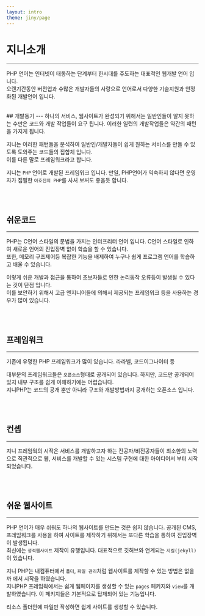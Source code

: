 ```yaml
---
layout: intro
theme: jiny/page
---
```


# 지니소개
---
PHP 언어는 인터넷이 태동하는 단계부터 한시대를 주도하는 대표적인 웹개발 언어 입니다.  
오랜기간동안 버전업과 수많은 개발자들의 사랑으로 언어로서 다양한 기술지원과 안정화된 개발언어 입니다.

<br>
## 개발동기
---
하나의 서비스, 웹사이트가 완성되기 위해서는 일반인들이 알지 못하는 수만은 코드와 개발 작업들이 요구 됩니다.  
이러한 일련의 개발작업들은 약간의 패턴을 가지게 됩니다.  

지니는 이러한 패턴들을 분석하여 일반인/개발자들이 쉽게 원하는 서비스를 만들 수 있도록 도와주는 코드들의 집합체 입니다.  
이를 다른 말로 프레임워크라고 합니다.

지니는 `PHP` 언어로 개발된 프레임워크 입니다. 만일, PHP언어가 익숙하지 않다면 운영자가 집필한 `이호진의 PHP`를 사셔 보셔도 좋을듯 합니다.

<br><br>
## 쉬운코드
---
PHP는 C언어 스타일의 문법을 가지는 인터프리터 언어 입니다. C언어 스타일로 인하여 새로운 언어의 진입장벽 없이 학습을 할 수 있습니다.  
또한, 메모리 구조제어등 복잡한 기능을 배제하여 누구나 쉽게 프로그램 언어를 학습하고 배울 수 있습니다.  

이렇게 쉬운 개발과 접근을 통하여 초보자들로 인한 논리동작 오류등이 발생될 수 있다는 것이 단점 입니다.  
이를 보안하기 위해서 고급 엔지니어들에 의해서 제공되는 프레임워크 등을 사용하는 경우가 많이 있습니다.  

<br><br>
## 프레임워크
---
기존에 유명한 PHP 프레임워크가 많이 있습니다. 라라벨, 코드이그나이터 등  

대부분의 프레임워크들은 `오픈소스`형태로 공개되어 있습니다. 하지만, 코드만 공개되어 있지 내부 구조를 쉽게 이해하기에는 어렵습니다.  
지니PHP는 코드의 공개 뿐만 아니라 구조와 개발방법까지 공개하는 오픈소스 입니다.  

<br><br>
## 컨셉
---
지니 프레임웍의 시작은 서비스를 개발하고자 하는 전공자/비전공자들이 최소한의 노력으로 직관적으로 웹, 서비스를 개발할 수 있는 시스템 구현에 대한 아이디어서 부터 시작되었습니다.  

<br><br>
## 쉬운 웹사이트
---
PHP 언어가 매우 쉬워도 하나의 웹사이트를 만드는 것은 쉽지 않습니다. 공개된 CMS, 프레임워크를 사용을 하여 사이트를 제작하기 위헤서는 또다른 학습을 통하여 진입장벽이 발생됩니다.  
최신에는 `정적웹사이트` 제작이 유행입니다. 대표적으로 깃허브와 연계되는 `지킬(jekyll)`이 있습니다.  

지니 PHP는 내컴퓨터에서 `폴더`, `파일 관리`처럼 웹사이트를 제작할 수 있는 방법은 없을까 에서 시작을 하였습니다.   
지니PHP 프레임웍에서는 쉽게 웹페이지를 생성할 수 있는 `pages` 페키지와 `view`를 개발하였습니다. 이 페키지들은 기본적으로 탑제되어 있는 기능입니다.  

리소스 폴더안에 파일만 작성하면 쉽게 사이트를 생성할 수 있습니다.  

<br>
<br>
<br>
<br>
